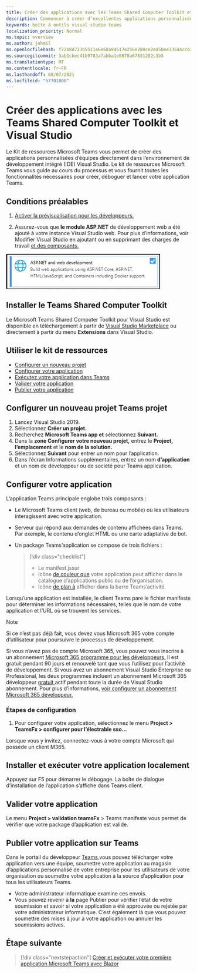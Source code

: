 ```yaml
---
title: Créer des applications avec les Teams Shared Computer Toolkit et Visual Studio
description: Commencer à créer d’excellentes applications personnalisées directement Visual Studio l’aide Microsoft Teams Shared Computer Toolkit
keywords: boîte à outils visual studio teams
localization_priority: Normal
ms.topic: overview
ms.author: johmil
ms.openlocfilehash: f72b8d723b5511e6e68a94617e256e280ce2ed50ee33544ccb3c8c237ddd9832
ms.sourcegitcommit: 3ab1cbec41b9783a7abba1e0870a67831282c3b5
ms.translationtype: MT
ms.contentlocale: fr-FR
ms.lasthandoff: 08/07/2021
ms.locfileid: "57701808"
---
```

# <a name="build-apps-with-the-teams-toolkit-and-visual-studio"></a>Créer des applications avec les Teams Shared Computer Toolkit et Visual Studio

Le Kit de ressources Microsoft Teams vous permet de créer des applications personnalisées d’équipes directement dans l’environnement de développement intégré (IDE) Visual Studio. Le kit de ressources Microsoft Teams vous guide au cours du processus et vous fournit toutes les fonctionnalités nécessaires pour créer, déboguer et lancer votre application Teams.

## <a name="prerequisites"></a>Conditions préalables

1. [Activer la prévisualisation pour les développeurs.](../resources/dev-preview/developer-preview-intro.md#enable-developer-preview)

2. Assurez-vous que **<span>le</span> module ASP.NET** de développement web a été ajouté à votre instance Visual Studio web. Pour plus d’informations, voir Modifier Visual Studio en ajoutant ou en supprimant des charges de travail [et des composants.](/visualstudio/install/modify-visual-studio?view=vs-2019&preserve-view=true)

![Module de asp.net Visual Studio](../assets/images/visual-studio-web-dev-module.png)

## <a name="install-the-teams-toolkit"></a>Installer le Teams Shared Computer Toolkit

Le Microsoft Teams Shared Computer Toolkit pour Visual Studio est disponible en téléchargement à partir de [Visual Studio Marketplace](https://marketplace.visualstudio.com/items?itemName=msft-vsteamstoolkit.vsteamstoolkit) ou directement à partir du menu **Extensions** dans Visual Studio.

## <a name="use-the-toolkit"></a>Utiliser le kit de ressources

- [Configurer un nouveau projet](#set-up-a-new-teams-project)
- [Configurer votre application](#configure-your-app)
- [Exécutez votre application dans Teams](#install-and-run-your-app-locally)
- [Valider votre application](#validate-your-app)
- [Publier votre application](#publish-your-app-to-teams)

## <a name="set-up-a-new-teams-project"></a>Configurer un nouveau projet Teams projet

1. Lancez Visual Studio 2019.
2. Sélectionnez **Créer un projet.**
3. Recherchez **Microsoft Teams app et** sélectionnez **Suivant.**
4. Dans la **zone Configurer votre nouveau projet,** entrez le **Project,** **l’emplacement** et le **nom de la solution.**
5. Sélectionnez **Suivant** pour entrer un nom pour l’application.
6. Dans l’écran Informations supplémentaires,  entrez un nom **d’application** et un nom de développeur ou de société pour Teams application.

## <a name="configure-your-app"></a>Configurer votre application

L’application Teams principale englobe trois composants :

- Le Microsoft Teams client (web, de bureau ou mobile) où les utilisateurs interagissent avec votre application.
- Serveur qui répond aux demandes de contenu affichées dans Teams. Par exemple, le contenu d’onglet HTML ou une carte adaptative de bot.
- Un package Teams’application se compose de trois fichiers :

    > [!div class="checklist"]
    >
    > - Le manifest.jssur
    > - Icône [de couleur que](../resources/schema/manifest-schema.md#icons) votre application peut afficher dans le catalogue d’applications public ou de l’organisation.
    > - Icône [de plan à](../resources/schema/manifest-schema.md#icons) afficher dans la barre Teams’activité.

Lorsqu’une application est installée, le client Teams pare le fichier manifeste pour déterminer les informations nécessaires, telles que le nom de votre application et l’URL où se trouvent les services.

> [!NOTE]
>Si ce n’est pas déjà fait, vous devez vous Microsoft 365 votre compte d’utilisateur pour poursuivre le processus de développement.
>
> Si vous n’avez pas de compte Microsoft 365, vous pouvez vous inscrire à un abonnement [Microsoft 365 programme pour les développeurs.](https://developer.microsoft.com/microsoft-365/dev-program) Il est gratuit pendant 90 jours et renouvelé tant que vous l’utilisez pour l’activité de développement. Si vous avez un abonnement Visual Studio Enterprise ou Professional, les deux programmes incluent un abonnement Microsoft 365 développeur [gratuit,](https://aka.ms/MyVisualStudioBenefits)actif pendant toute la durée de Visual Studio abonnement. Pour plus d’informations, [voir configurer un abonnement Microsoft 365 développeur.](/office/developer-program/office-365-developer-program-get-started)

### <a name="configuration-steps"></a>Étapes de configuration

1. Pour configurer votre application, sélectionnez le menu **Project > TeamsFx > configurer pour l’électrable sso...**

Lorsque vous y invitez, connectez-vous à votre compte Microsoft qui possède un client M365.

## <a name="install-and-run-your-app-locally"></a>Installer et exécuter votre application localement

Appuyez sur F5 pour démarrer le débogage. La boîte de dialogue d’installation de l’application s’affiche dans Teams client.

## <a name="validate-your-app"></a>Valider votre application

Le menu **Project > validation teamsFx** > Teams manifeste vous permet de vérifier que votre package d’application est valide.

## <a name="publish-your-app-to-teams"></a>Publier votre application sur Teams

Dans le portail du développeur [Teams,](https://dev.teams.microsoft.com/home)vous pouvez télécharger votre application vers une équipe, soumettre votre application au magasin d’applications personnalisé de votre entreprise pour les utilisateurs de votre organisation ou soumettre votre application à la source d’application pour tous les utilisateurs Teams.

- Votre administrateur informatique examine ces envois.
- Vous pouvez revenir à **la** page Publier pour vérifier l’état de votre soumission et savoir si votre application a été approuvée ou rejetée par votre administrateur informatique. C’est également là que vous pouvez soumettre des mises à jour à votre application ou annuler les soumissions actives.

## <a name="next-step"></a>Étape suivante

> [!div class="nextstepaction"]
> [Créer et exécuter votre première application Microsoft Teams avec Blazor](../get-started/first-app-blazor.md)
